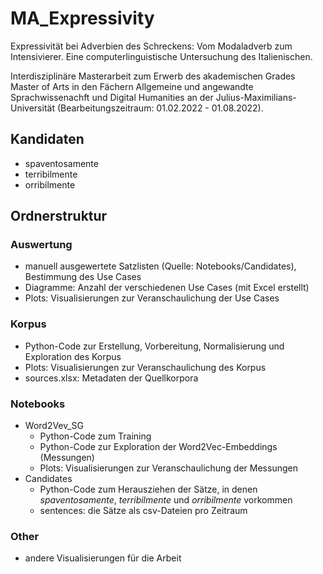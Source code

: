 # MA_Expressivity
 Expressivität bei Adverbien des Schreckens: Vom Modaladverb zum Intensivierer. Eine computerlinguistische Untersuchung des Italienischen.
 
 Interdisziplinäre Masterarbeit zum Erwerb des akademischen Grades Master of Arts in den Fächern Allgemeine und angewandte Sprachwissenachft und Digital Humanities an der Julius-Maximilians-Universität (Bearbeitungszeitraum: 01.02.2022 - 01.08.2022).


## Kandidaten
- spaventosamente
- terribilmente
- orribilmente


## Ordnerstruktur

### Auswertung
- manuell ausgewertete Satzlisten (Quelle: Notebooks/Candidates), Bestimmung des Use Cases
- Diagramme: Anzahl der verschiedenen Use Cases (mit Excel erstellt)
- Plots: Visualisierungen zur Veranschaulichung der Use Cases

### Korpus
- Python-Code zur Erstellung, Vorbereitung, Normalisierung und Exploration des Korpus
- Plots: Visualisierungen zur Veranschaulichung des Korpus
- sources.xlsx: Metadaten der Quellkorpora

### Notebooks 
- Word2Vev_SG
	- Python-Code zum Training
	- Python-Code zur Exploration der Word2Vec-Embeddings (Messungen)
	- Plots: Visualisierungen zur Veranschaulichung der Messungen
- Candidates
	- Python-Code zum Herausziehen der Sätze, in denen *spaventosamente*, *terribilmente* und *orribilmente* vorkommen
	- sentences: die Sätze als csv-Dateien pro Zeitraum

### Other
- andere Visualisierungen für die Arbeit
